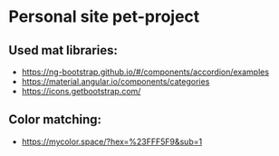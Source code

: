 # Personal site pet-project

## Used mat libraries:
- https://ng-bootstrap.github.io/#/components/accordion/examples
- https://material.angular.io/components/categories
- https://icons.getbootstrap.com/
## Color matching:
- https://mycolor.space/?hex=%23FFF5F9&sub=1